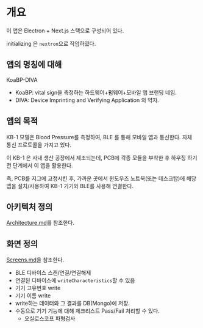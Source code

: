 # 개요

이 앱은 Electron + Next.js 스택으로 구성되어 있다.

initializing 은 `nextron`으로 작업하였다.


## 앱의 명칭에 대해
KoaBP-DIVA
- KoaBP: vital sign을 측정하는 하드웨어+펌웨어+모바일 앱 브랜딩 네임.
- DIVA: Device Imprinting and Verifying Application 의 약자.


## 앱의 목적
KB-1 모델은 Blood Pressure를 측정하여, BLE 를 통해 모바일 앱과 통신한다. 자체 통신 프로토콜을 가지고 있다.

이 KB-1 은 사내 생산 공장에서 제조되는데, PCB에 각종 모듈을 부착한 후 하우징 하기 전 단계에서 이 앱을 활용한다.

즉, PCB를 지그에 고정시킨 후, 가까운 곳에서 윈도우즈 노트북(또는 데스크탑)에 해당 앱을 설치/사용하여 KB-1 기기와 BLE를 사용해 연결한다.


## 아키텍처 정의
[Architecture.md](./Architecture.md)를 참조한다.

## 화면 정의
[Screens.md](./Screens.md)을 참조한다.


- BLE 디바이스 스캔/연결/연결해제
- 연결된 디바이스에 `writeCharacteristics`할 수 있음
- 기기 고유번호 write
- 기기 이름 write
- write하는 데이터와 그 결과를 DB(Mongo)에 저장.
- 수동으로 기기 기능에 대해 체크리스트 Pass/Fail 처리할 수 있다.
  - 오실로스코프 파형검사